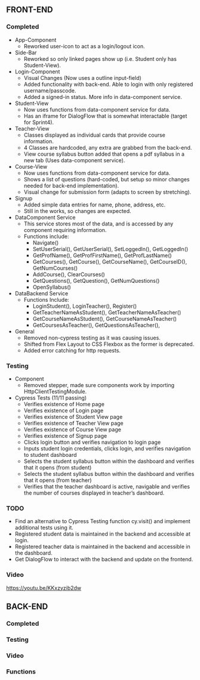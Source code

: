 ## FRONT-END
### Completed
* App-Component
  * Reworked user-icon to act as a login/logout icon.
* Side-Bar
  * Reworked so only linked pages show up (i.e. Student only has Student-View).
* Login-Component
  * Visual Changes (Now uses a outline input-field)
  * Added functionality with back-end. Able to login with only registered username/passcode.
  * Added a signed-in status. More info in data-component service.
* Student-View
  * Now uses functions from data-component service for data.
  * Has an iframe for DialogFlow that is somewhat interactable (target for Sprint4).
* Teacher-View
  * Classes displayed as individual cards that provide course information.
  * 4 Classes are hardcoded, any extra are grabbed from the back-end.
  * View course syllabus button added that opens a pdf syllabus in a new tab (Uses data-component service).
* Course-View
  * Now uses functions from data-component service for data.
  * Shows a list of questions (hard-coded, but setup so minor changes needed for back-end implementation).
  * Visual change for submission form (adapts to screen by stretching).
* Signup
  * Added simple data entries for name, phone, address, etc.
  * Still in the works, so changes are expected.
* DataComponent Service
  * This service stores most of the data, and is accessed by any component requiring information.
  * Functions include:
    * Navigate()
    * SetUserSerial(), GetUserSerial(), SetLoggedIn(), GetLoggedIn()
    * GetProfName(), GetProfFirstName(), GetProfLastName()
    * GetCourses(), GetCourse(), GetCourseName(), GetCourseID(), GetNumCourses()
    * AddCourse(), ClearCourses()
    * GetQuestions(), GetQuestion(), GetNumQuestions()
    * OpenSyllabus()
* DataBackend Service
  * Functions Include:
    * LoginStudent(), LoginTeacher(), Register()
    * GetTeacherNameAsStudent(), GetTeacherNameAsTeacher()
    * GetCourseNameAsStudent(), GetCourseNameAsTeacher()
    * GetCoursesAsTeacher(), GetQuestionsAsTeacher(), 
* General
  * Removed non-cypress testing as it was causing issues.
  * Shifted from Flex Layout to CSS Flexbox as the former is deprecated.
  * Added error catching for http requests.
### Testing
* Component
  * Removed stepper, made sure components work by importing HttpClientTestingModule.
* Cypress Tests (11/11 passing)
  * Verifies existence of Home page
  * Verifies existence of Login page
  * Verifies existence of Student View page
  * Verifies existence of Teacher View page
  * Verifies existence of Course View page
  * Verifies existence of Signup page
  * Clicks login button and verifies navigation to login page
  * Inputs student login credentials, clicks login, and verifies navigation to student dashboard
  * Selects the student syllabus button within the dashboard and verifies that it opens (from student)
  * Selects the student syllabus button within the dashboard and verifies that it opens (from teacher)
  * Verifies that the teacher dashboard is active, navigable and verifies the number of courses displayed in teacher’s dashboard.
### TODO
* Find an alternative to Cypress Testing function cy.visit() and implement additional tests using it.
* Registered student data is maintained in the backend and accessible at login.
* Registered teacher data is maintained in the backend and accessible in the dashboard.
* Get DialogFlow to interact with the backend and update on the frontend.
### Video
https://youtu.be/KKxzyzib2dw

## BACK-END

### Completed

### Testing

### Video

### Functions
